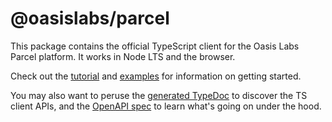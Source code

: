 # @oasislabs/parcel

This package contains the official TypeScript client for the
Oasis Labs Parcel platform. It works in Node LTS and the browser.

Check out the [tutorial][] and [examples][] for information on getting started.

You may also want to peruse the [generated TypeDoc][] to
discover the TS client APIs, and the [OpenAPI spec][]
to learn what's going on under the hood.

[examples]: https://github.com/oasislabs/parcel-examples/tree/latest
[tutorial]: https://docs.oasislabs.com/latest/
[generated TypeDoc]: https://docs.oasislabs.com/latest/typedoc/classes/index.default.html#constructor
[OpenAPI spec]: https://docs.oasislabs.com/latest/parcel-api.html
